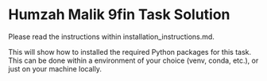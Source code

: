 # Humzah Malik 9fin Task Solution

Please read the instructions within installation_instructions.md.

This will show how to installed the required Python packages for this task. This can be done within a environment of your choice (venv, conda, etc.), or just on your machine locally.